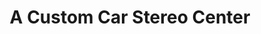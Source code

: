 ---
title: "A Custom Car Stereo Center"
url: /johnston/a-custom-car-stereo-center/
shop: Autoteile
---